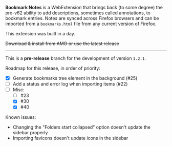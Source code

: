 **Bookmark Notes** is a WebExtension that brings back (to some degree) the pre-v62 ability to add descriptions, sometimes called annotations, to bookmark entries. Notes are synced across Firefox browsers and can be imported from a `bookmarks.html` file from any current version of Firefox.

This extension was built in a day.

~~Download & install from AMO or use the latest release~~

- - - - -

This is a **pre-release** branch for the development of version `1.2.1`.

Roadmap for this release, in order of priority:

- [x] Generate bookmarks tree element in the background (#25)
- [ ] Add a status and error log when importing items (#22)
- [ ] Misc:
    - [ ] #23
    - [x] #30
    - [x] #40

Known issues:

- Changing the "Folders start collapsed" option doesn't update the sidebar properly
- Importing favicons doesn't update icons in the sidebar